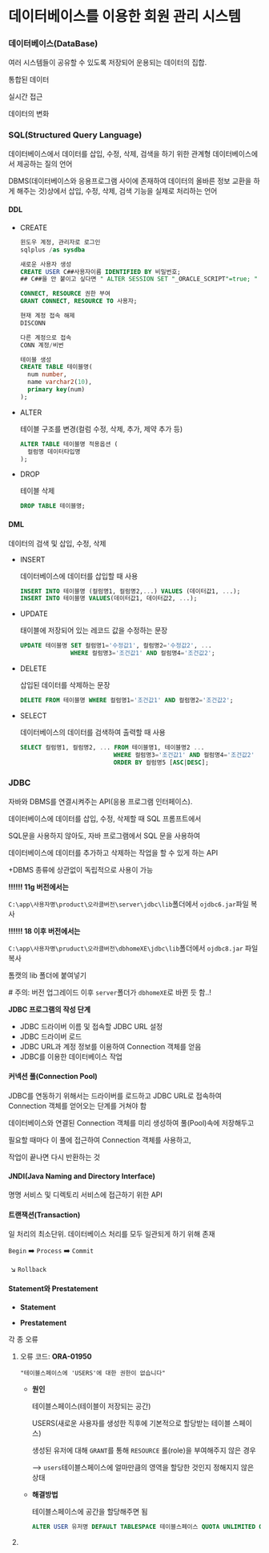 # 데이터베이스를 이용한 회원 관리 시스템

### 데이터베이스(DataBase)

여러 시스템들이 공유할 수 있도록 저장되어 운용되는 데이터의 집합.

통합된 데이터

실시간 접근

데이터의 변화



### SQL(Structured Query Language)

데이터베이스에서 데이터를 삽입, 수정, 삭제, 검색을 하기 위한 관계형 데이터베이스에서 제공하는 질의 언어

DBMS(데이터베이스와 응용프로그램 사이에 존재하여 데이터의 올바른 정보 교환을 하게 해주는 것)상에서 삽입, 수정, 삭제, 검색 기능을 실제로 처리하는 언어

#### DDL

- CREATE

  ```sql
  윈도우 계정, 관리자로 로그인
  sqlplus /as sysdba
  
  새로운 사용자 생성
  CREATE USER C##사용자이름 IDENTIFIED BY 비밀번호;
  ## C##을 안 붙이고 싶다면 " ALTER SESSION SET "_ORACLE_SCRIPT"=true; "
  
  CONNECT, RESOURCE 권한 부여
  GRANT CONNECT, RESOURCE TO 사용자;
  
  현재 계정 접속 해제
  DISCONN
  
  다른 계정으로 접속
  CONN 계정/비번
  
  테이블 생성
  CREATE TABLE 테이블명(
  	num number,
  	name varchar2(10),
  	primary key(num)
  );
  ```

- ALTER

  테이블 구조를 변경(컬럼 수정, 삭제, 추가, 제약 추가 등)

  ```sql
  ALTER TABLE 테이블명 적용옵션 (
  	컬럼명 데이터타입명
  );
  ```

- DROP

  테이블 삭제

  ```sql
  DROP TABLE 테이블명;
  ```

  

#### DML

데이터의 검색 및 삽입, 수정, 삭제

- INSERT

  데이터베이스에 데이터를 삽입할 때 사용

  ```sql
  INSERT INTO 테이블명 (컬럼명1, 컬럼명2,...) VALUES (데이터값1, ...);
  INSERT INTO 테이블명 VALUES(데이터값1, 데이터값2, ...);
  ```

- UPDATE

  태이블에 저장되어 있는 레코드 값을 수정하는 문장

  ```sql
  UPDATE 테이블명 SET 컬럼명1='수정값1', 컬럼명2='수정값2', ...
  				WHERE 컬럼명3='조건값1' AND 컬럼명4='조건값2';
  ```

- DELETE

  삽입된 데이터를 삭제하는 문장

  ```sql
  DELETE FROM 테이블명 WHERE 컬럼명1='조건값1' AND 컬럼명2='조건값2';
  ```

- SELECT

  데이터베이스의 데이터를 검색하여 출력할 때 사용

  ```sql
  SELECT 컬럼명1, 컬럼명2, ... FROM 테이블명1, 테이블명2 ...
  							WHERE 컬럼명3='조건값1' AND 컬럼명4='조건값2'
  							ORDER BY 컬럼명5 [ASC|DESC];
  ```



### JDBC

자바와 DBMS를 연결시켜주는 API(응용 프로그램 인터페이스).

데이터베이스에 데이터를 삽입, 수정, 삭제할 때 SQL 프롬프트에서

SQL문을 사용하지 않아도, 자바 프로그램에서 SQL 문을 사용하여

데이터베이스에 데이터를 추가하고 삭제하는 작업을 할 수 있게 하는 API

+DBMS 종류에 상관없이 독립적으로 사용이 가능

**!!!!!! 11g 버전에서는**

`C:\app\사용자명\product\오라클버전\server\jdbc\lib`폴더에서 `ojdbc6.jar`파일 복사

**!!!!!! 18 이후 버전에서는**

`C:\app\사용자명\pruduct\오라클버전\dbhomeXE\jdbc\lib`폴더에서 `ojdbc8.jar` 파일 복사

톰캣의 lib 폴더에 붙여넣기

\# 주의: 버전 업그레이드 이후 `server`폴더가 `dbhomeXE`로 바뀐 듯 함..!



**JDBC 프로그램의 작성 단계**

- JDBC 드라이버 이름 및 접속할 JDBC URL 설정
- JDBC 드라이버 로드
- JDBC URL과 계정 정보를 이용하여 Connection 객체를 얻음
- JDBC를 이용한 데이터베이스 작업

#### 커넥션 풀(Connection Pool)

JDBC를 연동하기 위해서는 드라이버를 로드하고 JDBC URL로 접속하여 Connection 객체를 얻어오는 단계를 거쳐야 함

데이터베이스와 연결된 Connection 객체를 미리 생성하여 풀(Pool)속에 저장해두고

필요할 때마다 이 풀에 접근하여 Connection 객체를 사용하고,

작업이 끝나면 다시 반환하는 것

#### JNDI(Java Naming and Directory Interface)

명명 서비스 및 디렉토리 서비스에 접근하기 위한 API

#### 트랜잭션(Transaction)

일 처리의 최소단위. 데이터베이스 처리를 모두 일관되게 하기 위해 존재

`Begin` :arrow_right: `Process` :arrow_right: `Commit`

​									:arrow_lower_right: `Rollback`

#### Statement와 Prestatement

- **Statement**

  

- **Prestatement**







각 종 오류

1. 오류 코드: **ORA-01950**

   `"테이블스페이스에 'USERS'에 대한 권한이 없습니다"`

   - **원인**

     테이블스페이스(테이블이 저장되는 공간)

     USERS(새로운 사용자를 생성한 직후에 기본적으로 할당받는 테이블 스페이스)

     생성된 유저에 대해 `GRANT`를 통해 `RESOURCE` 롤(role)을 부여해주지 않은 경우

     --> `users`테이블스페이스에 얼마만큼의 영역을 할당한 것인지 정해지지 않은 상태

   - **해결방법**

     테이블스페이스에 공간을 할당해주면 됨

     ```sql
     ALTER USER 유저명 DEFAULT TABLESPACE 테이블스페이스 QUOTA UNLIMITED ON 테이블스페이스;
     ```

     

   

2. 